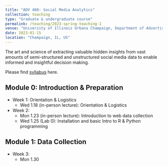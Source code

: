 ```yaml
---
title: "ADV 480: Social Media Analytics"
collection: teaching
type: "Graduate & undergraduate course"
permalink: /teaching/2023-spring-teaching-1
venue: "University of Illinois Urbana Champaign, Department of Advertising"
date: 2023-01-15
location: "Champaign, IL, US"
---
```


The art and science of extracting valuable hidden insights from vast amounts of semi-structured and unstructured social media data to enable informed and insightful decision making.

Please find [syllabus](https://docs.google.com/document/d/1MgLldJJeVO-ILw-jHBWqG_DW3D8GQZ1nyCiHRsK1ygA/edit?usp=sharing) here. 

Module 0: Introduction & Preparation 
--------
* Week 1: Orientation & Logistics 
	* Wed 1.18 (in-person lecture): Orientation & Logistics 
* Week 2: 
	* Mon 1.23 (in-person lecture): Introduction to web data collection 
	* Wed 1.25 (Lab 0): Installation and basic Intro to R & Python programming

Module 1: Data Collection
--------
* Week 3:
	* Mon 1.30



	